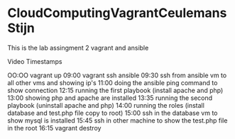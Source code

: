 # CloudComputingVagrantCeulemansStijn

This is the lab assingment 2 vagrant and ansible 

Video Timestamps

OO:OO vagrant up
09:00 vagrant ssh ansible
09:30 ssh from ansible vm to all other vms and showing ip's
11:00 doing the ansible ping command to show connection 
12:15 running the first playbook (install apache and php)
13:00 showing php and apache are installed 
13:35 running the second playbook (uninstall apache and php)
14:00 running the roles (install database and test.php file copy to root)
15:00 ssh in the database vm to show mysql is installed 
15:45 ssh in other machine to show the test.php file in the root
16:15 vagrant destroy 
